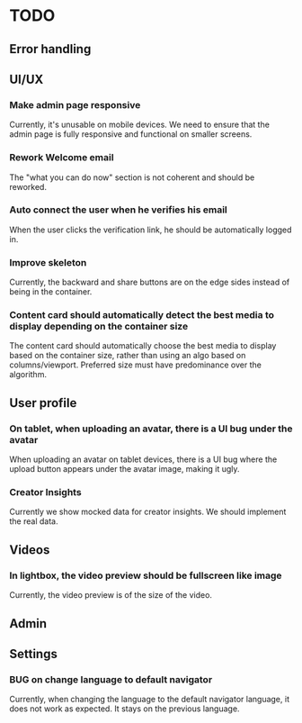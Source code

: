 # TODO

## Error handling

## UI/UX

### Make admin page responsive

Currently, it's unusable on mobile devices. We need to ensure that the admin page is fully responsive and functional on smaller screens.

### Rework Welcome email

The "what you can do now" section is not coherent and should be reworked.

### Auto connect the user when he verifies his email

When the user clicks the verification link, he should be automatically logged in.

### Improve skeleton

Currently, the backward and share buttons are on the edge sides instead of being in the container.

### Content card should automatically detect the best media to display depending on the container size

The content card should automatically choose the best media to display based on the container size, rather than using an algo based on columns/viewport. Preferred size must have predominance over the algorithm.

## User profile

### On tablet, when uploading an avatar, there is a UI bug under the avatar

When uploading an avatar on tablet devices, there is a UI bug where the upload button appears under the avatar image, making it ugly.

### Creator Insights

Currently we show mocked data for creator insights. We should implement the real data.

## Videos

### In lightbox, the video preview should be fullscreen like image

Currently, the video preview is of the size of the video.

## Admin

## Settings

### BUG on change language to default navigator

Currently, when changing the language to the default navigator language, it does not work as expected. It stays on the previous language.
